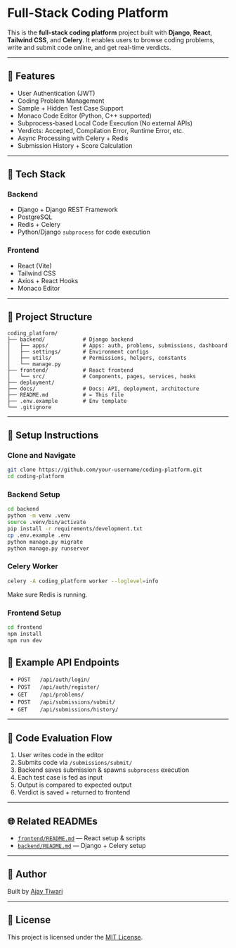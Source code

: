 # Full-Stack Coding Platform

This is the **full-stack coding platform** project built with **Django**, **React**, **Tailwind CSS**, and **Celery**. It enables users to browse coding problems, write and submit code online, and get real-time verdicts.

---

## 🚀 Features

- User Authentication (JWT)
- Coding Problem Management
- Sample + Hidden Test Case Support
- Monaco Code Editor (Python, C++ supported)
- Subprocess-based Local Code Execution (No external APIs)
- Verdicts: Accepted, Compilation Error, Runtime Error, etc.
- Async Processing with Celery + Redis
- Submission History + Score Calculation

---

## 🔧 Tech Stack

### Backend
- Django + Django REST Framework
- PostgreSQL
- Redis + Celery
- Python/Django `subprocess` for code execution

### Frontend
- React (Vite)
- Tailwind CSS
- Axios + React Hooks
- Monaco Editor

---

## 📁 Project Structure

```
coding_platform/
├── backend/            # Django backend
│   ├── apps/           # Apps: auth, problems, submissions, dashboard
│   ├── settings/       # Environment configs
│   ├── utils/          # Permissions, helpers, constants
│   └── manage.py
├── frontend/           # React frontend
│   └── src/            # Components, pages, services, hooks
├── deployment/         
├── docs/               # Docs: API, deployment, architecture
├── README.md           # ← This file
├── .env.example        # Env template
└── .gitignore
```

---

## 📄 Setup Instructions

### Clone and Navigate
```bash
git clone https://github.com/your-username/coding-platform.git
cd coding-platform
```

### Backend Setup
```bash
cd backend
python -m venv .venv
source .venv/bin/activate
pip install -r requirements/development.txt
cp .env.example .env
python manage.py migrate
python manage.py runserver
```

### Celery Worker
```bash
celery -A coding_platform worker --loglevel=info
```

Make sure Redis is running.

### Frontend Setup
```bash
cd frontend
npm install
npm run dev
```

## 🔬 Example API Endpoints

- `POST   /api/auth/login/`
- `POST   /api/auth/register/`
- `GET    /api/problems/`
- `POST   /api/submissions/submit/`
- `GET    /api/submissions/history/`

---

## 🔄 Code Evaluation Flow

1. User writes code in the editor
2. Submits code via `/submissions/submit/`
3. Backend saves submission & spawns `subprocess` execution
4. Each test case is fed as input
5. Output is compared to expected output
6. Verdict is saved + returned to frontend

---

## 🌐 Related READMEs

- [`frontend/README.md`](./frontend/README.md) — React setup & scripts
- [`backend/README.md`](./backend/README.md) — Django + Celery setup

---

## 👤 Author

Built by [Ajay Tiwari](https://github.com/AjaiTiwarii)

---

## 📖 License

This project is licensed under the [MIT License](./LICENSE).

